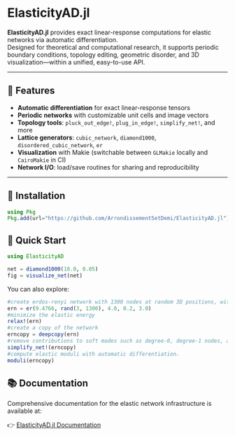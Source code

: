 # ElasticityAD.jl

**ElasticityAD.jl** provides exact linear-response computations for elastic networks via automatic differentiation.  
Designed for theoretical and computational research, it supports periodic boundary conditions, topology editing, geometric disorder, and 3D visualization—within a unified, easy-to-use API.

---

## 🧠 Features

- **Automatic differentiation** for exact linear-response tensors  
- **Periodic networks** with customizable unit cells and image vectors  
- **Topology tools**: `pluck_out_edge!`, `plug_in_edge!`, `simplify_net!`, and more  
- **Lattice generators**: `cubic_network`, `diamond1000`, `disordered_cubic_network`, `er`  
- **Visualization** with Makie (switchable between `GLMakie` locally and `CairoMakie` in CI)  
- **Network I/O**: load/save routines for sharing and reproducibility

---

## 🚀 Installation

```julia
using Pkg
Pkg.add(url="https://github.com/Arrondissement5etDemi/ElasticityAD.jl")
```
## 📘 Quick Start

```julia
using ElasticityAD

net = diamond1000(10.0, 0.05)
fig = visualize_net(net)
```

You can also explore:

```julia
#create erdos-renyi network with 1300 nodes at random 3D positions, with box side length 9.4766, mean degree = 4, prestrain on edges = 0.3, and max edge rest length 3.0.
ern = er(9.4766, rand(3, 1300), 4.0, 0.2, 3.0) 
#minimize the elastic energy
relax!(ern) 
#create a copy of the network 
erncopy = deepcopy(ern)
#remove contributions to soft modes such as degree-0, degree-1 nodes, and degree-2 nodes joining 2 edges bent at an angle.
simplify_net!(erncopy) 
#compute elastic moduli with automatic differentiation.
moduli(erncopy) 
```
## 📚 Documentation

Comprehensive documentation for the elastic network infrastructure is available at:

👉 [ElasticityAD.jl Documentation](https://arrondissement5etdemi.github.io/ElasticityAD.jl)
